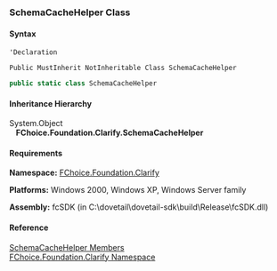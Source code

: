 ﻿### SchemaCacheHelper Class

#### Syntax

```vbnet
'Declaration

Public MustInherit NotInheritable Class SchemaCacheHelper 
```

```csharp
public static class SchemaCacheHelper 
```

#### Inheritance Hierarchy

System.Object  
   **FChoice.Foundation.Clarify.SchemaCacheHelper**  

#### Requirements

**Namespace:** [FChoice.Foundation.Clarify](fcSDK~FChoice.Foundation.Clarify_namespace.md)

**Platforms:** Windows 2000, Windows XP, Windows Server family

**Assembly:** fcSDK (in C:\\dovetail\\dovetail-sdk\\build\\Release\\fcSDK.dll)

#### Reference

[SchemaCacheHelper Members](fcSDK~FChoice.Foundation.Clarify.SchemaCacheHelper_members.md)  
[FChoice.Foundation.Clarify Namespace](fcSDK~FChoice.Foundation.Clarify_namespace.md)